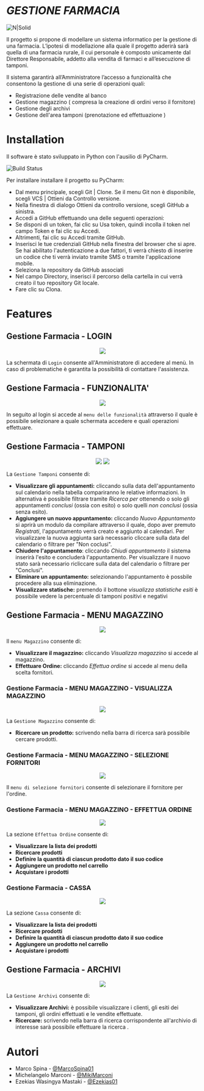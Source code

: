 # *GESTIONE FARMACIA*


![N|Solid](https://www.boomerangcard.it/it/uploads/esercente/54/logo.png)


Il progetto si propone di modellare un sistema informatico per la gestione di una farmacia.
L’ipotesi di modellazione alla quale il progetto aderirà sarà quella di una farmacia rurale, il cui personale è composto unicamente dal Direttore Responsabile, addetto alla vendita di farmaci e all’esecuzione di tamponi. 

Il sistema garantirà all’Amministratore l’accesso a funzionalità che consentono la gestione di una serie di operazioni quali:
- Registrazione delle vendite al banco
- Gestione magazzino ( compresa la creazione di ordini verso il fornitore)
- Gestione degli archivi
- Gestione dell'area tamponi (prenotazione ed effettuazione )

# Installation

Il software è stato sviluppato in Python con l'ausilio di PyCharm. 

![Build Status](https://i.stack.imgur.com/wJqaA.png)


Per installare installare il progetto su PyCharm:
- Dal menu principale, scegli Git | Clone. Se il menu Git non è disponibile, scegli VCS | Ottieni da Controllo versione.
- Nella finestra di dialogo Ottieni da controllo versione, scegli GitHub a sinistra.
- Accedi a GitHub effettuando una delle seguenti operazioni:
- Se disponi di un token, fai clic su Usa token, quindi incolla il token nel campo Token e fai clic su Accedi.
- Altrimenti, fai clic su Accedi tramite GitHub.
- Inserisci le tue credenziali GitHub nella finestra del browser che si apre. Se hai abilitato l'autenticazione a due fattori, ti verrà chiesto di inserire un codice che ti verrà inviato tramite SMS o tramite l'applicazione mobile.
- Seleziona la repository da GitHub associati 
- Nel campo Directory, inserisci il percorso della cartella in cui verrà creato il tuo repository Git locale.
- Fare clic su Clona.


# Features
## Gestione Farmacia -  LOGIN
<p align="center">
  <img  src="https://github.com/MarcoSpina01/Farmacia/blob/main/immagini_readme/immagini_readme/login.png">
</p>

La schermata di `Login` consente all'Amministratore di accedere al menù. In caso di problematiche è garantita la possibilità di contattare l'assistenza.
## Gestione Farmacia - FUNZIONALITA'
<p align="center">
  <img  src="https://github.com/MarcoSpina01/Farmacia/blob/main/immagini_readme/immagini_readme/funzionalita.png">
</p>

In seguito al login si accede al `menu delle funzionalità` attraverso il quale è possibile selezionare a quale schermata accedere e quali operazioni effettuare. 
## Gestione Farmacia - TAMPONI
<p align="center">
  <img  src="https://github.com/MarcoSpina01/Farmacia/blob/main/immagini_readme/immagini_readme/calendario.png">
  <img  src="https://github.com/MarcoSpina01/Farmacia/blob/main/immagini_readme/immagini_readme/moduloregistrazione.png">
</p>

La `Gestione Tamponi` consente di:
- **Visualizzare gli appuntamenti:** cliccando sulla data dell'appuntamento sul calendario nella tabella compariranno le relative informazioni. In alternativa è possibile filtrare tramite *Ricerca per* ottenendo o solo gli appuntamenti *conclusi* (ossia con esito) o solo quelli *non conclusi* (ossia senza esito).
- **Aggiungere un nuovo appuntamento:** cliccando *Nuovo Appuntamento* si aprirà un modulo da compilare attraverso il quale, dopo aver premuto *Registrati*, l'appuntamento verrà creato e aggiunto al calendari. Per visualizzare la nuova aggiunta sarà necessario cliccare sulla data del calendario o filtrare per "Non coclusi".
- **Chiudere l'appuntamento**: cliccando *Chiudi appuntamento* il sistema inserirà l'esito e concluderà l'appuntamento. Per visualizzare il nuovo stato sarà necessario ricliccare sulla data del calendario o filtrare per "Conclusi".
- **Eliminare un appuntamento:** selezionando l'appuntamento è possbile procedere alla sua eliminazione.
- **Visualizzare statische:** premendo il bottone *visualizza statistiche esiti* è possibile vedere la percentuale di tamponi positivi e negativi

## Gestione Farmacia - MENU MAGAZZINO
<p align="center">
  <img  src="https://github.com/MarcoSpina01/Farmacia/blob/main/immagini_readme/immagini_readme/magazzino.png">
 </p>

Il `menu Magazzino` consente di:
- **Visualizzare il magazzino:** cliccando *Visualizza magazzino* si accede al magazzino.
- **Effettuare Ordine:** cliccando *Effettua ordine* si accede al menu della scelta fornitori.

### Gestione Farmacia - MENU MAGAZZINO - VISUALIZZA MAGAZZINO
<p align="center">
  <img  src="https://github.com/MarcoSpina01/Farmacia/blob/main/immagini_readme/immagini_readme/visualizzamagazzino.png">
 </p>


La `Gestione Magazzino` consente di:
- **Ricercare un prodotto:** scrivendo nella barra di ricerca sarà possibile cercare prodotti.

### Gestione Farmacia - MENU MAGAZZINO - SELEZIONE FORNITORI 
<p align="center">
  <img  src="https://github.com/MarcoSpina01/Farmacia/blob/main/immagini_readme/immagini_readme/fornitori.png">
 </p>


Il `menu di selezione fornitori` consente di selezionare il fornitore per l'ordine.

### Gestione Farmacia - MENU MAGAZZINO - EFFETTUA ORDINE
<p align="center">
  <img  src="https://github.com/MarcoSpina01/Farmacia/blob/main/immagini_readme/immagini_readme/pfizer.png">
 </p>


La sezione `Effettua Ordine` consente di:
- **Visualizzare la lista dei prodotti**
- **Ricercare prodotti**
- **Definire la quantità di ciascun prodotto dato il suo codice**
- **Aggiungere un prodotto nel carrello**
- **Acquistare i prodotti** 

### Gestione Farmacia - CASSA 
<p align="center">
  <img  src="https://github.com/MarcoSpina01/Farmacia/blob/main/immagini_readme/immagini_readme/cassa.png">
 </p>


La sezione `Cassa` consente di:
- **Visualizzare la lista dei prodotti**
- **Ricercare prodotti**
- **Definire la quantità di ciascun prodotto dato il suo codice**
- **Aggiungere un prodotto nel carrello**
- **Acquistare i prodotti** 

## Gestione Farmacia - ARCHIVI
<p align="center">
  <img  src="https://github.com/MarcoSpina01/Farmacia/blob/main/immagini_readme/immagini_readme/archivi.png">
 </p>


La `Gestione Archivi` consente di:
- **Visualizzare Archivi:** è possibile visualizzare i clienti, gli esiti dei tamponi, gli ordini effettuati e le vendite effettuate.
- **Ricercare:** scrivendo nella barra di ricerca corrispondente all'archivio di interesse sarà possibile effettuare la ricerca .

# Autori

- Marco Spina - [@MarcoSpina01](https://github.com/MarcoSpina01)
- Michelangelo Marconi - [@MikiMarconi](https://github.com/MikiMarconi)
- Ezekias Wasingya Mastaki - [@Ezekias01](https://github.com/Ezekias01)
